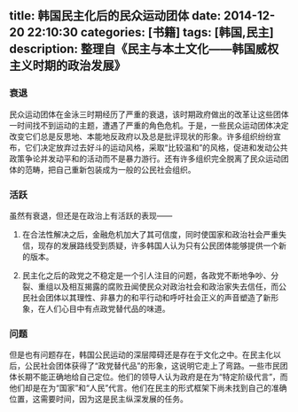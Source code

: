 title: 韩国民主化后的民众运动团体
date: 2014-12-20 22:10:30
categories: [书籍]
tags: [韩国,民主]
description: 整理自《民主与本土文化——韩国威权主义时期的政治发展》
---
### 衰退
民众运动团体在金泳三时期经历了严重的衰退，该时期政府做出的改革让这些团体一时间找不到运动的主题，遭遇了严重的角色危机。于是，一些民众运动团体决定改变它们总是反思地、本能地反政府以及总是批评现状的形象。许多组织纷纷宣布，它们决定放弃过去好斗的运动风格，采取“比较温和”的风格，促进和发动公共政策争论并发动平和的活动而不是暴力游行。还有许多组织完全脱离了民众运动团体的范畴，把自己重新包装成为一般的公民社会组织。<!--more-->

### 活跃
虽然有衰退，但还是在政治上有活跃的表现——
1. 在合法性解决之后，金融危机加大了其可信度，同时使国家和政治社会严重失信，现存的发展路线受到质疑，许多韩国人认为只有公民团体能够提供一个新的版本。

2. 民主化之后的政党之不稳定是一个引人注目的问题，各政党不断地争吵、分裂、重组以及相互揭露的腐败丑闻使民众对政治社会和政治家失去信任，而公民社会团体以其理性、非暴力的和平行动和呼吁社会正义的声音塑造了新形象，在人们心目中有点政党替代品的味道。

### 问题
但是也有问题存在，韩国公民运动的深层障碍还是存在于文化之中。在民主化以后，公民社会团体获得了“政党替代品”的形象，这说明它走上了弯路。一些市民团体长期不能正确地给自己定位。他们的领导人认为政府是在为“特定阶级代言”，而他们却是在为“国家”和“人民”代言。他们在民主的形式框架下尚未找到自己的准确位置，这需要时间，因为这是民主纵深发展的任务。